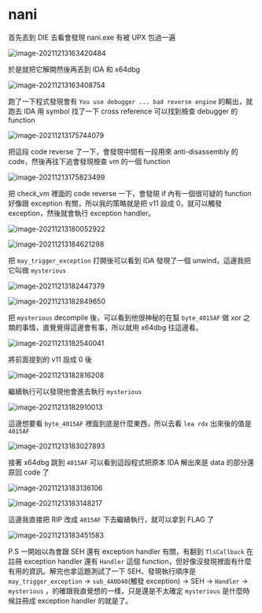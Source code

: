 # nani

首先丟到 DIE 去看會發現 nani.exe 有被 UPX 包過一遍

![image-20211213163420484](img/image-20211213163420484.png)

於是就把它解開然後再丟到 IDA 和 x64dbg

![image-20211213163408754](img/image-20211213163408754.png)

跑了一下程式發現會有 `You use debugger ... bad reverse engine` 的輸出，就跑去 IDA 用 symbol 找了一下 cross reference 可以找到檢查 debugger 的 function

![image-20211213175744079](img/image-20211213175744079.png)

把這段 code reverse 了一下，會發現中間有一段用來 anti-disassembly 的 code，然後再往下追會發現檢查 vm 的一個 function

![image-20211213175823499](img/image-20211213175823499.png)

把 check_vm 裡面的 code reverse 一下，會發現 if 內有一個很可疑的 function 好像跟 exception 有關，所以我的策略就是把 v11 設成 0，就可以觸發 exception，然後就會執行 exception handler。

![image-20211213180052922](img/image-20211213180052922.png)

![image-20211213184621298](img/image-20211213184621298.png)

把 `may_trigger_exception` 打開後可以看到 IDA 發現了一個 unwind，這邊我把它叫做 `mysterious` 

![image-20211213182447379](img/image-20211213182447379.png)

![image-20211213182849650](img/image-20211213182849650.png)

把 `mysterious` decompile 後，可以看到他很神秘的在幫 `byte_4015AF` 做 xor 之類的事情，直覺覺得這邊會有事，所以就用 x64dbg 往這邊看。

![image-20211213182540041](img/image-20211213182540041.png)

將前面提到的 v11 設成 0 後

![image-20211213182816208](img/image-20211213182816208.png)

繼續執行可以發現他會進去執行 `mysterious` 

![image-20211213182910013](img/image-20211213182910013.png)

這邊想要看 `byte_4015AF` 裡面到底是什麼東西，所以去看 `lea rdx` 出來後的值是 `4015AF`

![image-20211213183027893](img/image-20211213183027893.png)

接著 x64dbg 跳到 `4015AF` 可以看到這段程式把原本 IDA 解出來是 data 的部分還原回 code 了

![image-20211213183136106](img/image-20211213183136106.png)

![image-20211213183148217](img/image-20211213183148217.png)

這邊我直接把 RIP 改成 `4015AF` 下去繼續執行，就可以拿到 FLAG 了

![image-20211213183451583](img/image-20211213183451583.png)

P.S 一開始以為會跟 SEH 還有 exception handler 有關，有翻到 `TlsCallback` 在註冊 exception handler 還有 `Handler` 這個 function，但好像沒發現裡面有什麼有用的資訊。解完也拿這題測試了一下 SEH，發現執行順序是 `may_trigger_exception` -> `sub_4A0D40`(觸發 exception) -> SEH -> `Handler` -> `mysterious` ，的確跟我直覺想的一樣，只是還是不太確定 `mysterious` 是什麼時候註冊成 exception handler 的就是了。
